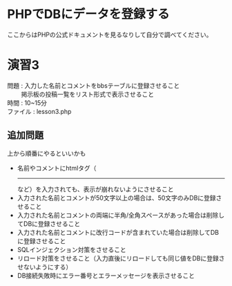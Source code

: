 # PHPでDBにデータを登録する

ここからはPHPの公式ドキュメントを見るなりして自分で調べてください。

# 演習3

問題 : 入力した名前とコメントをbbsテーブルに登録させること  
　　   掲示板の投稿一覧をリスト形式で表示させること  
時間 : 10~15分  
ファイル : lesson3.php

## 追加問題

上から順番にやるといいかも

- 名前やコメントにhtmlタグ（<hr>など）を入力されても、表示が崩れないようにさせること  
- 入力された名前とコメントが50文字以上の場合は、50文字のみDBに登録させること  
- 入力された名前とコメントの両端に半角/全角スペースがあった場合は削除してDBに登録させること  
- 入力された名前とコメントに改行コードが含まれていた場合は削除してDBに登録させること  
- SQLインジェクション対策をさせること  
- リロード対策をさせること（入力直後にリロードしても同じ値をDBに登録させないようにする）  
- DB接続失敗時にエラー番号とエラーメッセージを表示させること  